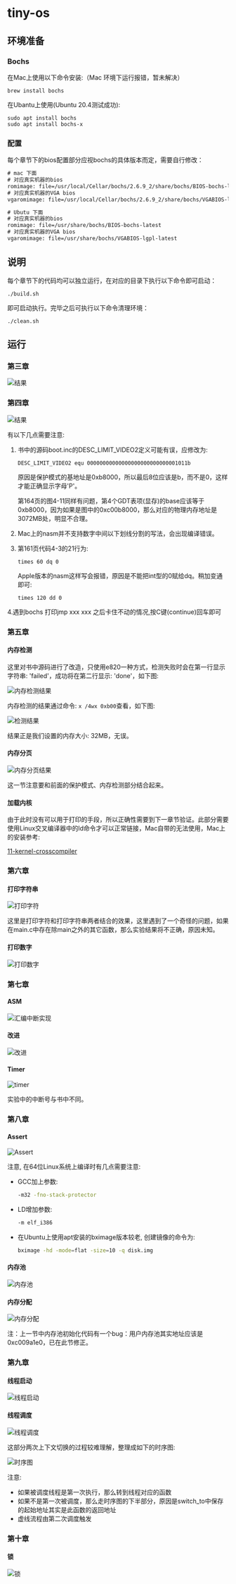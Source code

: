 # tiny-os
## 环境准备

### Bochs

在Mac上使用以下命令安装:（Mac 环境下运行报错，暂未解决）

```shell
brew install bochs
```
在Ubantu上使用(Ubuntu 20.4测试成功):
```shell
sudo apt install bochs
sudo apt install bochs-x
```
### 配置

每个章节下的bios配置部分应视bochs的具体版本而定，需要自行修改：

```html
# mac 下面
# 对应真实机器的bios
romimage: file=/usr/local/Cellar/bochs/2.6.9_2/share/bochs/BIOS-bochs-latest
# 对应真实机器的VGA bios
vgaromimage: file=/usr/local/Cellar/bochs/2.6.9_2/share/bochs/VGABIOS-lgpl-latest
```
```html
# Ubutu 下面
# 对应真实机器的bios
romimage: file=/usr/share/bochs/BIOS-bochs-latest
# 对应真实机器的VGA bios
vgaromimage: file=/usr/share/bochs/VGABIOS-lgpl-latest
```

## 说明

每个章节下的代码均可以独立运行，在对应的目录下执行以下命令即可启动：

```shell
./build.sh
```

即可启动执行。完毕之后可执行以下命令清理环境：

```shell
./clean.sh
```

## 运行

### 第三章

![结果](images/chapter_3_result.png)

### 第四章

![结果](images/chapter_4_result.png)

有以下几点需要注意:

1. 书中的源码boot.inc的DESC_LIMIT_VIDEO2定义可能有误，应修改为:

   ```assembly
   DESC_LIMIT_VIDEO2 equ 00000000000000000000000000001011b
   ```

   原因是保护模式的基地址是0xb8000，所以最后8位应该是b，而不是0，这样才能正确显示字母'P'。

   第164页的图4-11同样有问题，第4个GDT表项(显存)的base应该等于0xb8000，因为如果是图中的0xc00b8000，那么对应的物理内存地址是3072MB处，明显不合理。

2. Mac上的nasm并不支持数字中间以下划线分割的写法，会出现编译错误。

3. 第161页代码4-3的21行为:

   ```assembly
   times 60 dq 0
   ```

   Apple版本的nasm这样写会报错，原因是不能把int型的0赋给dq。稍加变通即可:

   ```assembly
   times 120 dd 0
   ```
4.遇到bochs 打印jmp xxx xxx 之后卡住不动的情况,按C键(continue)回车即可

### 第五章

#### 内存检测

这里对书中源码进行了改造，只使用e820一种方式，检测失败时会在第一行显示字符串: 'failed'，成功将在第二行显示: 'done'，如下图:

![内存检测结果](images/chapter_5_detect_memory.png)

内存检测的结果通过命令: `x /4wx 0xb00`查看，如下图:

![检测结果](images/chapter_5_memory_size.png)

结果正是我们设置的内存大小: 32MB，无误。

#### 内存分页

![内存分页结果](images/chapter_5_page_memory.png)

这一节注意要和前面的保护模式、内存检测部分结合起来。

#### 加载内核

由于此时没有可以用于打印的手段，所以正确性需要到下一章节验证。此部分需要使用Linux交叉编译器中的ld命令才可以正常链接，Mac自带的无法使用，Mac上的安装参考:

[11-kernel-crosscompiler](https://github.com/cfenollosa/os-tutorial/tree/master/11-kernel-crosscompiler)

### 第六章

#### 打印字符串

![打印字符](images/chapter_6_put_str.png)

这里是打印字符和打印字符串两者结合的效果，这里遇到了一个奇怪的问题，如果在main.c中存在除main之外的其它函数，那么实验结果将不正确，原因未知。

#### 打印数字

![打印数字](images/chapter_6_put_int.png)

### 第七章

#### ASM

![汇编中断实现](images/chapter_7_with_asm.png)

#### 改进

![改进](images/chapter_7_improve.png)

#### Timer

![timer](images/chapter_7_timer.png)

实验中的中断号与书中不同。

### 第八章

#### Assert

![Assert](images/chapter_8_assert.png)

注意, 在64位Linux系统上编译时有几点需要注意:

- GCC加上参数:

  ```bash
  -m32 -fno-stack-protector
  ```

- LD增加参数:

  ```bash
  -m elf_i386
  ```

- 在Ubuntu上使用apt安装的bximage版本较老, 创建镜像的命令为:

  ```bash
  bximage -hd -mode=flat -size=10 -q disk.img
  ```


#### 内存池

![内存池](images/chapter_8_memory_pool.png)

#### 内存分配

![内存分配](images/chapter_8_malloc.png)

注：上一节中内存池初始化代码有一个bug：用户内存池其实地址应该是0xc009a1e0，已在此节修正。

### 第九章

#### 线程启动

![线程启动](images/chapter_9_thread_start.png)

#### 线程调度

![线程调度](images/chapter_9_thread_schedule.png)

这部分两次上下文切换的过程较难理解，整理成如下的时序图:

![时序图](images/thread_schedule_graph.png)

注意:

- 如果被调度线程是第一次执行，那么转到线程对应的函数
- 如果不是第一次被调度，那么走时序图的下半部分，原因是switch_to中保存的起始地址其实是此函数的返回地址
- 虚线流程由第二次调度触发

### 第十章

#### 锁

![锁](images/chapter_10_with_lock.png)

